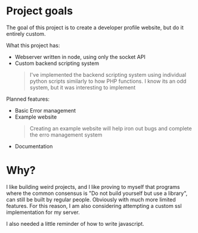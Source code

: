 # Project goals

The goal of this project is to create a developer profile website, but do it entirely custom.


What this project has:
- Webserver written in node, using only the socket API
- Custom backend scripting system
  > I've implemented the backend scripting system using individual python scripts similarly to how PHP functions. I know its an odd system, but it was interesting to implement

Planned features:
- Basic Error management
- Example website
  > Creating an example website will help iron out bugs and complete the erro management system
- Documentation

# Why?

I like building weird projects, and I like proving to myself that programs where the common consensus is "Do not build yourself but use a library", can still be built by regular people. Obviously with much more limited features. For this reason, I am also considering attempting a custom ssl implementation for my server.

I also needed a little reminder of how to write javascript.

